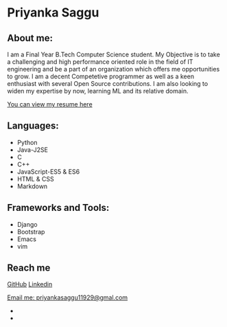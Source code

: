 # Priyanka Saggu

## About me:

I am a Final Year B.Tech Computer Science student. My Objective is to take a challenging and high performance oriented role in the field of IT engineering and be a part of an organization which offers me opportunities to grow. I am
a decent Competetive programmer as well as a keen enthusiast with several Open Source contributions. 
I am also looking to widen my expertise by now, learning ML and its relative domain.

[You can view my resume here](https://docs.google.com/document/d/1B25MDJPsIQIwlqn9Jq5WeIN9ExwA371frf8GRMSECc4/edit?usp=sharing)

## Languages:

- Python
- Java-J2SE
- C
- C++
- JavaScript-ES5 & ES6
- HTML & CSS
- Markdown

## Frameworks and Tools:

- Django
- Bootstrap
- Emacs
- vim

## Reach me

[GitHub](https://github.com/Priyankasaggu11929)
[Linkedin](https://www.linkedin.com/in/priyanka-saggu/)

[Email me: priyankasaggu11929@gmal.com](priyankasaggu11929@gmail.com)

-
-


